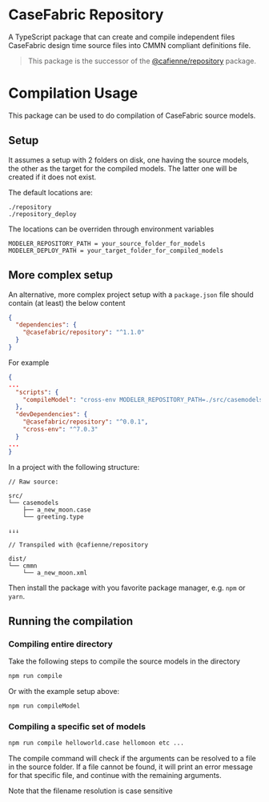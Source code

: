 # CaseFabric Repository
A TypeScript package that can create and compile independent files CaseFabric design time source files into CMMN compliant definitions file.

> This package is the successor of the [@cafienne/repository](https://www.npmjs.com/package/@cafienne/repository) package.

# Compilation Usage 

This package can be used to do compilation of CaseFabric source models.

## Setup
It assumes a setup with 2 folders on disk, one having the source models, the other as the target for the compiled models. The latter one will be created if it does not exist.

The default locations are:

```
./repository
./repository_deploy
```

The locations can be overriden through environment variables

```
MODELER_REPOSITORY_PATH = your_source_folder_for_models
MODELER_DEPLOY_PATH = your_target_folder_for_compiled_models
```

## More complex setup

An alternative, more complex project setup with a `package.json` file should contain (at least) the below content

```json
{
  "dependencies": {
    "@casefabric/repository": "^1.1.0"
  }
}
```

For example
```json
{
...
  "scripts": {
    "compileModel": "cross-env MODELER_REPOSITORY_PATH=./src/casemodels MODELER_DEPLOY_PATH=./dist/cmmn compile",
  },
  "devDependencies": {
    "@casefabric/repository": "^0.0.1",
    "cross-env": "^7.0.3"
  }
...
}
```

In a project with the following structure:

```
// Raw source:

src/
└── casemodels
    ├── a_new_moon.case
    └── greeting.type

↓↓↓

// Transpiled with @cafienne/repository

dist/
└── cmmn
    └── a_new_moon.xml
```



Then install the package with you favorite package manager, e.g. `npm` or `yarn`.

## Running the compilation

### Compiling entire directory
Take the following steps to compile the source models in the directory

```bash
npm run compile
```

Or with the example setup above:
```bash
npm run compileModel
```


### Compiling a specific set of models

```bash
npm run compile helloworld.case hellomoon etc ...

```

The compile command will check if the arguments can be resolved to a file in the source folder.
If a file cannot be found, it will print an error message for that specific file, and continue with the remaining arguments.

Note that the filename resolution is case sensitive

